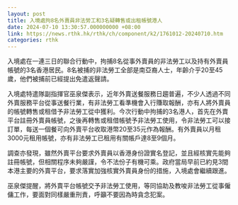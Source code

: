 ```yaml
---
layout: post
title: 入境處拘8名外賣員非法勞工和3名疑轉售或出租帳號港人
date: 2024-07-10 13:30:57.000000000 +08:00
link: https://news.rthk.hk/rthk/ch/component/k2/1761012-20240710.htm
categories: rthk
---
```


入境處在一連三日的聯合行動中，拘捕8名從事外賣員的非法勞工以及持有外賣員帳號的3名香港居民。8名被捕的非法勞工全部是南亞裔人士，年齡介乎20至45歲，他們被捕前已經提出免遣返聲請。 

入境處特遣隊副指揮官巫泉傑表示，近年外賣送餐服務日趨普遍，不少人透過不同外賣服務平台從事送餐行業，有非法勞工看準機會入行賺取報酬，亦有人將外賣員的帳號轉售或租借予非法勞工從中獲利。今次行動中拘捕的3名港人，首先在外賣平台註冊外賣員帳號，之後再轉售或租借帳號予非法勞工使用，令非法勞工可以接訂單，每送一個餐可向外賣平台收取港幣20至35元作為報酬。有外賣員以月租3000元租用帳號，亦有非法勞工已租用有關帳戶達8至9個月。

調查亦發現，雖然外賣平台要求外賣員以香港身份證實名登記，並且經核實先能夠註冊帳號，但相關程序未夠嚴謹，令不法份子有機可乘。政府當局早前已約見3間本港主要的外賣平台，要求落實加強核實外賣員身份的措施，入境處會繼續跟進。

巫泉傑提醒，將外賣平台帳號交予非法勞工使用，等同協助及教唆非法勞工從事僱傭工作，要面對同樣嚴重刑責，呼籲不要因為時貪念犯案。

